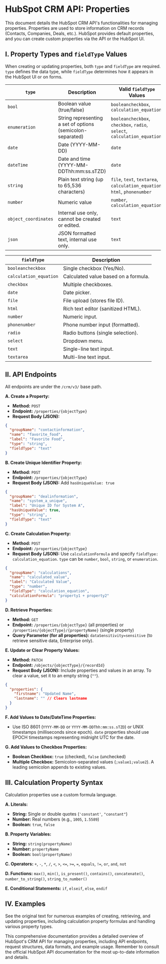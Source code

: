 # HubSpot CRM API: Properties

This document details the HubSpot CRM API's functionalities for managing properties. Properties are used to store information on CRM records (Contacts, Companies, Deals, etc.).  HubSpot provides default properties, and you can create custom properties via the API or the HubSpot UI.

## I. Property Types and `fieldType` Values

When creating or updating properties, both `type` and `fieldType` are required.  `type` defines the data type, while `fieldType` determines how it appears in the HubSpot UI or on forms.

| `type`       | Description                                         | Valid `fieldType` Values                     |
|--------------|-----------------------------------------------------|---------------------------------------------|
| `bool`       | Boolean value (true/false)                         | `booleancheckbox`, `calculation_equation`    |
| `enumeration` | String representing a set of options (semicolon-separated) | `booleancheckbox`, `checkbox`, `radio`, `select`, `calculation_equation` |
| `date`       | Date (YYYY-MM-DD)                                  | `date`                                      |
| `dateTime`   | Date and time (YYYY-MM-DDThh:mm:ss.sTZD)            | `date`                                      |
| `string`     | Plain text string (up to 65,536 characters)          | `file`, `text`, `textarea`, `calculation_equation`, `html`, `phonenumber` |
| `number`     | Numeric value                                       | `number`, `calculation_equation`            |
| `object_coordinates` | Internal use only, cannot be created or edited. | `text`                                      |
| `json`       | JSON formatted text, internal use only.           | `text`                                      |


| `fieldType`       | Description                                                                       |
|--------------------|-----------------------------------------------------------------------------------|
| `booleancheckbox` | Single checkbox (Yes/No).                                                        |
| `calculation_equation` | Calculated value based on a formula.                                             |
| `checkbox`         | Multiple checkboxes.                                                             |
| `date`             | Date picker.                                                                     |
| `file`             | File upload (stores file ID).                                                    |
| `html`             | Rich text editor (sanitized HTML).                                                |
| `number`           | Numeric input.                                                                   |
| `phonenumber`      | Phone number input (formatted).                                                   |
| `radio`            | Radio buttons (single selection).                                                 |
| `select`           | Dropdown menu.                                                                    |
| `text`             | Single-line text input.                                                          |
| `textarea`         | Multi-line text input.                                                           |


## II. API Endpoints

All endpoints are under the `/crm/v3/` base path.

**A. Create a Property:**

* **Method:** `POST`
* **Endpoint:** `/properties/{objectType}`
* **Request Body (JSON):**

```json
{
  "groupName": "contactinformation",
  "name": "favorite_food",
  "label": "Favorite Food",
  "type": "string",
  "fieldType": "text"
}
```

**B. Create Unique Identifier Property:**

* **Method:** `POST`
* **Endpoint:** `/properties/{objectType}`
* **Request Body (JSON):**  Add `hasUniqueValue: true`

```json
{
  "groupName": "dealinformation",
  "name": "system_a_unique",
  "label": "Unique ID for System A",
  "hasUniqueValue": true,
  "type": "string",
  "fieldType": "text"
}
```

**C. Create Calculation Property:**

* **Method:** `POST`
* **Endpoint:** `/properties/{objectType}`
* **Request Body (JSON):** Use `calculationFormula` and specify `fieldType: calculation_equation`.  `type` can be `number`, `bool`, `string`, or `enumeration`.

```json
{
  "groupName": "calculations",
  "name": "calculated_value",
  "label": "Calculated Value",
  "type": "number",
  "fieldType": "calculation_equation",
  "calculationFormula": "property1 + property2"
}
```

**D. Retrieve Properties:**

* **Method:** `GET`
* **Endpoint:** `/properties/{objectType}` (all properties) or `/properties/{objectType}/{propertyName}` (single property)
* **Query Parameter (for all properties):** `dataSensitivity=sensitive` (to retrieve sensitive data, Enterprise only).

**E. Update or Clear Property Values:**

* **Method:** `PATCH`
* **Endpoint:** `/objects/{objectType}/{recordId}`
* **Request Body (JSON):** Include properties and values in an array.  To clear a value, set it to an empty string (`""`).

```json
{
  "properties": {
    "firstname": "Updated Name",
    "lastname": "" // Clears lastname
  }
}
```

**F. Add Values to Date/DateTime Properties:**

* Use ISO 8601 (`YYYY-MM-DD` or `YYYY-MM-DDThh:mm:ss.sTZD`) or UNIX timestamps (milliseconds since epoch).  `date` properties should use EPOCH timestamps representing midnight UTC for the date.


**G. Add Values to Checkbox Properties:**

* **Boolean Checkbox:** `true` (checked), `false` (unchecked)
* **Multiple Checkbox:** Semicolon-separated values (`;value1;value2`).  A leading semicolon appends to existing values.

## III. Calculation Property Syntax

Calculation properties use a custom formula language.

**A. Literals:**

* **String:** Single or double quotes (`'constant'`, `"constant"`)
* **Number:**  Real numbers (e.g., `1005`, `1.5589`)
* **Boolean:** `true`, `false`

**B. Property Variables:**

* **String:** `string(propertyName)`
* **Number:** `propertyName`
* **Boolean:** `bool(propertyName)`

**C. Operators:**  `+`, `-`, `*`, `/`, `<`, `>`, `<=`, `>=`, `=`, `equals`, `!=`, `or`, `and`, `not`

**D. Functions:** `max()`, `min()`, `is_present()`, `contains()`, `concatenate()`, `number_to_string()`, `string_to_number()`

**E. Conditional Statements:** `if`, `elseif`, `else`, `endif`

## IV. Examples

See the original text for numerous examples of creating, retrieving, and updating properties, including calculation property formulas and handling various property types.


This comprehensive documentation provides a detailed overview of HubSpot's CRM API for managing properties, including API endpoints, request structures, data formats, and example usage. Remember to consult the official HubSpot API documentation for the most up-to-date information and details.

